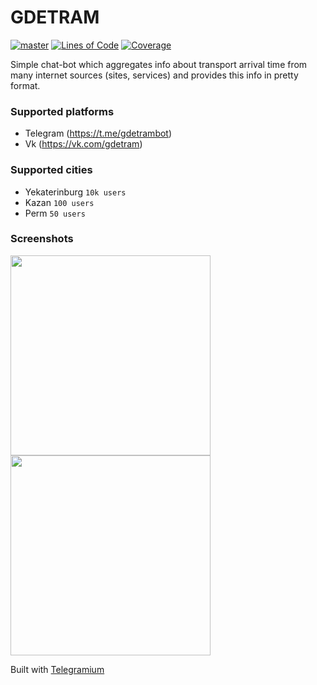 # GDETRAM

[![master](https://github.com/oybek/gdetram/workflows/master/badge.svg)](https://github.com/oybek/gdetram/actions)
[![Lines of Code](https://sonarcloud.io/api/project_badges/measure?project=oybek_gdetram&metric=ncloc)](https://sonarcloud.io/dashboard?id=oybek_gdetram)
[![Coverage](https://sonarcloud.io/api/project_badges/measure?project=oybek_gdetram&metric=coverage)](https://sonarcloud.io/dashboard?id=oybek_gdetram)

Simple chat-bot which aggregates info about transport arrival time from many
internet sources (sites, services) and provides this info in pretty format.

### Supported platforms

- Telegram (https://t.me/gdetrambot)
- Vk (https://vk.com/gdetram)

### Supported cities

- Yekaterinburg `10k users`
- Kazan `100 users`
- Perm `50 users`

### Screenshots

<img src="https://i.imgur.com/VMEynEs.jpg" width="320"> <img src="https://i.imgur.com/5Tub9cJ.jpg" width="320">

Built with [Telegramium](https://github.com/apimorphism/telegramium)

